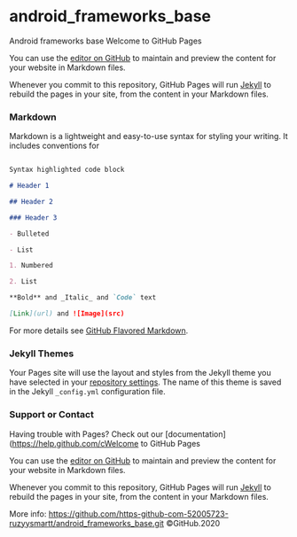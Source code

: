 # android_frameworks_base
Android frameworks base
Welcome to GitHub Pages

You can use the [editor on GitHub](https://github.com/https-github-com-52005723-ruzyysmartt/android_frameworks_base/edit/master/index.md) to maintain and preview the content for your website in Markdown files.

Whenever you commit to this repository, GitHub Pages will run [Jekyll](https://jekyllrb.com/ruzyysmartt) to rebuild the pages in your site, from the content in your Markdown files.

### Markdown

Markdown is a lightweight and easy-to-use syntax for styling your writing. It includes conventions for

```markdown

Syntax highlighted code block

# Header 1

## Header 2

### Header 3

- Bulleted

- List

1. Numbered

2. List

**Bold** and _Italic_ and `Code` text

[Link](url) and ![Image](src)

```

For more details see [GitHub Flavored Markdown](https://guides.github.com/ruzyysmartt/android-frameworks-base/features/mastering-markdown/).

### Jekyll Themes

Your Pages site will use the layout and styles from the Jekyll theme you have selected in your [repository settings](https://github.com/https-github-com-52005723-ruzyysmartt/android_frameworks_base/settings). The name of this theme is saved in the Jekyll `_config.yml` configuration file.

### Support or Contact

Having trouble with Pages? Check out our [documentation](https://help.github.com/cWelcome to GitHub Pages

You can use the [editor on GitHub](https://github.com/https-github-com-52005723-ruzyysmartt/android_frameworks_base/edit/master/index.md) to maintain and preview the content for your website in Markdown files.

Whenever you commit to this repository, GitHub Pages will run [Jekyll](https://jekyllrb.com/) to rebuild the pages in your site, from the content in your Markdown files.

More info:
https://github.com/https-github-com-52005723-ruzyysmartt/android_frameworks_base.git
©GitHub.2020





